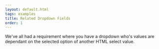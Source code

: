 ```yaml
---
layout: default.html
tags: examples
title: Related Dropdown Fields
order: 1
---
```

We've all had a requirement where you have a dropdown who's values are dependant on the selected option of another HTML select value.